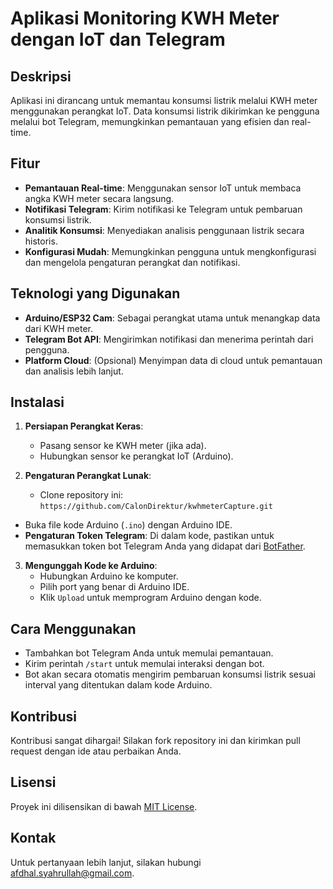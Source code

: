 # Aplikasi Monitoring KWH Meter dengan IoT dan Telegram

## Deskripsi
Aplikasi ini dirancang untuk memantau konsumsi listrik melalui KWH meter menggunakan perangkat IoT. Data konsumsi listrik dikirimkan ke pengguna melalui bot Telegram, memungkinkan pemantauan yang efisien dan real-time.

## Fitur
- **Pemantauan Real-time**: Menggunakan sensor IoT untuk membaca angka KWH meter secara langsung.
- **Notifikasi Telegram**: Kirim notifikasi ke Telegram untuk pembaruan konsumsi listrik.
- **Analitik Konsumsi**: Menyediakan analisis penggunaan listrik secara historis.
- **Konfigurasi Mudah**: Memungkinkan pengguna untuk mengkonfigurasi dan mengelola pengaturan perangkat dan notifikasi.

## Teknologi yang Digunakan
- **Arduino/ESP32 Cam**: Sebagai perangkat utama untuk menangkap data dari KWH meter.
- **Telegram Bot API**: Mengirimkan notifikasi dan menerima perintah dari pengguna.
- **Platform Cloud**: (Opsional) Menyimpan data di cloud untuk pemantauan dan analisis lebih lanjut.

## Instalasi
1. **Persiapan Perangkat Keras**: 
   - Pasang sensor ke KWH meter (jika ada).
   - Hubungkan sensor ke perangkat IoT (Arduino).

2. **Pengaturan Perangkat Lunak**:
   - Clone repository ini:
     ```https://github.com/CalonDirektur/kwhmeterCapture.git```
  - Buka file kode Arduino (`.ino`) dengan Arduino IDE.
  - **Pengaturan Token Telegram**: Di dalam kode, pastikan untuk memasukkan token bot Telegram Anda yang didapat dari [BotFather](https://core.telegram.org/bots#botfather).

3. **Mengunggah Kode ke Arduino**:
   - Hubungkan Arduino ke komputer.
   - Pilih port yang benar di Arduino IDE.
   - Klik `Upload` untuk memprogram Arduino dengan kode.

## Cara Menggunakan
- Tambahkan bot Telegram Anda untuk memulai pemantauan.
- Kirim perintah `/start` untuk memulai interaksi dengan bot.
- Bot akan secara otomatis mengirim pembaruan konsumsi listrik sesuai interval yang ditentukan dalam kode Arduino.

## Kontribusi
Kontribusi sangat dihargai! Silakan fork repository ini dan kirimkan pull request dengan ide atau perbaikan Anda.

## Lisensi
Proyek ini dilisensikan di bawah [MIT License](LICENSE).

## Kontak
Untuk pertanyaan lebih lanjut, silakan hubungi [afdhal.syahrullah@gmail.com](mailto:afdhal.syahrullah@gmail.com).
